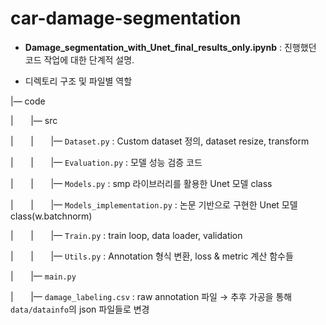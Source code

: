 # car-damage-segmentation

* **Damage_segmentation_with_Unet_final_results_only.ipynb** : 진행했던 코드 작업에 대한 단계적 설명. 

* 디렉토리 구조 및 파일별 역할


|— code

| &nbsp; &nbsp; &nbsp; |— src
> 

| &nbsp; &nbsp; &nbsp; | &nbsp; &nbsp; &nbsp; |— `Dataset.py` : Custom dataset 정의, dataset resize, transform
> 

| &nbsp; &nbsp; &nbsp; | &nbsp; &nbsp; &nbsp; |— `Evaluation.py` : 모델 성능 검증 코드
> 

| &nbsp; &nbsp; &nbsp; | &nbsp; &nbsp; &nbsp; |— `Models.py` : smp 라이브러리를 활용한 Unet 모델 class
> 

| &nbsp; &nbsp; &nbsp; | &nbsp; &nbsp; &nbsp; |— `Models_implementation.py` : 논문 기반으로 구현한 Unet 모델 class(w.batchnorm)
> 

| &nbsp; &nbsp; &nbsp; | &nbsp; &nbsp; &nbsp; |— `Train.py` : train loop, data loader, validation
> 

| &nbsp; &nbsp; &nbsp; | &nbsp; &nbsp; &nbsp; |— `Utils.py` : Annotation 형식 변환, loss & metric 계산 함수들
> 

| &nbsp; &nbsp; &nbsp; |— `main.py`
> 

| &nbsp; &nbsp; &nbsp; |— `damage_labeling.csv` : raw annotation 파일 → 추후 가공을 통해 `data/datainfo`의 json 파일들로 변경
>
